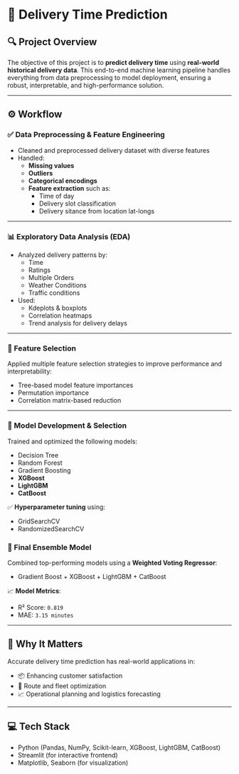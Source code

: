 # 🚚 Delivery Time Prediction

## 🔍 Project Overview

The objective of this project is to **predict delivery time** using **real-world historical delivery data**. This end-to-end machine learning pipeline handles everything from data preprocessing to model deployment, ensuring a robust, interpretable, and high-performance solution.

---

## ⚙️ Workflow

### ✅ Data Preprocessing & Feature Engineering

- Cleaned and preprocessed delivery dataset with diverse features
- Handled:
  - **Missing values**
  - **Outliers**
  - **Categorical encodings**
  - **Feature extraction** such as:
    - Time of day
    - Delivery slot classification
    - Delivery sitance from location lat-longs

---

### 📊 Exploratory Data Analysis (EDA)

- Analyzed delivery patterns by:
  - Time
  - Ratings
  - Multiple Orders
  - Weather Conditions
  - Traffic conditions
- Used:
  - Kdeplots & boxplots
  - Correlation heatmaps
  - Trend analysis for delivery delays

---

### 🧠 Feature Selection

Applied multiple feature selection strategies to improve performance and interpretability:
- Tree-based model feature importances
- Permutation importance
- Correlation matrix-based reduction

---

### 🤖 Model Development & Selection

Trained and optimized the following models:
- Decision Tree
- Random Forest
- Gradient Boosting
- **XGBoost**
- **LightGBM**
- **CatBoost**

✅ **Hyperparameter tuning** using:
- GridSearchCV
- RandomizedSearchCV

### 🧪 Final Ensemble Model

Combined top-performing models using a **Weighted Voting Regressor**:
- Gradient Boost + XGBoost + LightGBM + CatBoost

📈 **Model Metrics**:
- R² Score: `0.819`
- MAE: `3.15 minutes`

---

## 🧩 Why It Matters

Accurate delivery time prediction has real-world applications in:

- 📦 Enhancing customer satisfaction  
- 🚚 Route and fleet optimization  
- 📈 Operational planning and logistics forecasting

---

## 💻 Tech Stack

- Python (Pandas, NumPy, Scikit-learn, XGBoost, LightGBM, CatBoost)
- Streamlit (for interactive frontend)
- Matplotlib, Seaborn (for visualization)

